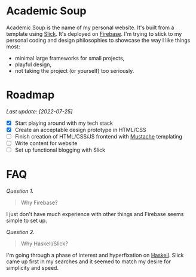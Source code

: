 # Academic Soup
Academic Soup is the name of my personal website. It's built from a template using [Slick](https://github.com/ChrisPenner/slick). It's deployed on [Firebase](https://firebase.google.com/). I'm trying to stick to my personal coding and design philosophies to showcase the way I like things most:
* minimal large frameworks for small projects,
* playful design,
* not taking the project (or yourself) too seriously.

# Roadmap
_Last update: \[2022-07-25\]_
* [x] Start playing around with my tech stack
* [x] Create an acceptable design prototype in HTML/CSS
* [ ] Finish creation of HTML/CSS/JS frontend with [Mustache](https://mustache.github.io/) templating
* [ ] Write content for website
* [ ] Set up functional blogging with Slick

# FAQ
_Question 1._
> Why Firebase?

I just don't have much experience with other things and Firebase seems simple to set up.

_Question 2._
> Why Haskell/Slick?

I'm going through a phase of interest and hyperfixation on [Haskell](https://www.haskell.org/). Slick came up first in my searches and it seemed to match my desire for simplicity and speed.
